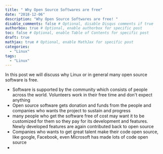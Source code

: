 ```yaml
---
title: " Why Open Source Softwares are free"
date: "2018-12-06"
description: "Why Open Source Softwares are free! "
disable_comments: false # Optional, disable Disqus comments if true
authorbox: true # Optional, enable authorbox for specific post
toc: false # Optional, enable Table of Contents for specific post
draft: true
mathjax: true # Optional, enable MathJax for specific post
categories:
  - "Linux"
tags:
  - "Linux"
---
```


In this post we will discuss why Linux or in general many open source software is free.

- Software is supported by the community which consists of people across the world. Volunteers work in their free time and don't expect anything
- Open source software gets donation and funds from the people and companies who wants the project to sustain and progress
- many people who get the software free of cost may want it to be customized for them so they pay for its development and features. Newly developed features are again contributed back to open source
- Companies who wants to get great talent make their code open source, like google, Facebook, even Microsoft has made lots of code open source
-
